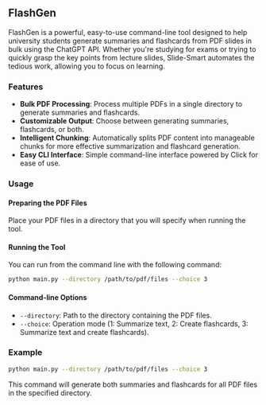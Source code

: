## FlashGen

FlashGen is a powerful, easy-to-use command-line tool designed to help university students generate summaries and flashcards from PDF slides in bulk using the ChatGPT API. Whether you're studying for exams or trying to quickly grasp the key points from lecture slides, Slide-Smart automates the tedious work, allowing you to focus on learning.

### Features
- **Bulk PDF Processing**: Process multiple PDFs in a single directory to generate summaries and flashcards.
- **Customizable Output**: Choose between generating summaries, flashcards, or both.
- **Intelligent Chunking**: Automatically splits PDF content into manageable chunks for more effective summarization and flashcard generation.
- **Easy CLI Interface**: Simple command-line interface powered by Click for ease of use.

### Usage

#### Preparing the PDF Files
Place your PDF files in a directory that you will specify when running the tool.

#### Running the Tool
You can run from the command line with the following command:

```bash
python main.py --directory /path/to/pdf/files --choice 3
```

#### Command-line Options
- `--directory`: Path to the directory containing the PDF files.
- `--choice`: Operation mode (1: Summarize text, 2: Create flashcards, 3: Summarize text and create flashcards).

### Example
```bash
python main.py --directory /path/to/pdf/files --choice 3
```
This command will generate both summaries and flashcards for all PDF files in the specified directory.
